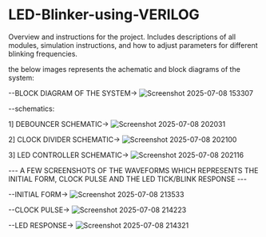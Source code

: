 # LED-Blinker-using-VERILOG
Overview and instructions for the project. Includes descriptions of all modules, simulation instructions, and how to adjust parameters for different blinking frequencies.


the below images represents the achematic and block diagrams of the system:

--BLOCK DIAGRAM OF THE SYSTEM->
![Screenshot 2025-07-08 153307](https://github.com/user-attachments/assets/78fa751d-3538-42f3-8505-ad8d35d4cd6b)


--schematics:

1] DEBOUNCER SCHEMATIC->
![Screenshot 2025-07-08 202031](https://github.com/user-attachments/assets/1043718b-0487-4724-9d88-596323a6e2fa)

2] CLOCK DIVIDER SCHEMATIC->
![Screenshot 2025-07-08 202100](https://github.com/user-attachments/assets/7ec9e20b-4ce6-451a-a79e-f096e6324d7b)

3] LED CONTROLLER SCHEMATIC->
![Screenshot 2025-07-08 202116](https://github.com/user-attachments/assets/9b2b1f9d-2cfb-4b84-9f4a-a221b3c735c3)


--- A FEW SCREENSHOTS OF THE WAVEFORMS WHICH REPRESENTS THE INITIAL FORM, CLOCK PULSE AND THE LED TICK/BLINK RESPONSE ---

--INITIAL FORM->
![Screenshot 2025-07-08 213533](https://github.com/user-attachments/assets/696bbc64-8180-4e1a-a2a8-1640e4ebe1f1)

--CLOCK PULSE->
![Screenshot 2025-07-08 214223](https://github.com/user-attachments/assets/53041562-2270-412f-b7fa-c994b2f94bff)

--LED RESPONSE->
![Screenshot 2025-07-08 214321](https://github.com/user-attachments/assets/7dff6bac-8827-4aa5-bdc9-814d58260cac)
